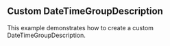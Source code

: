 ## Custom DateTimeGroupDescription
This example demonstrates how to create a custom DateTimeGroupDescription.

[//]: <keywords:DateTime, LocalDataSourceFieldDescriptionsProvider, FieldDescriptionsProvider, group, customization>